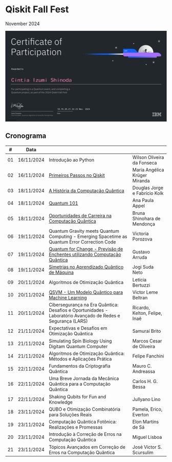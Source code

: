 # Qiskit Fall Fest

November 2024

![certificate](https://github.com/cintia-shinoda/quantum/blob/master/03-Qiskit-Fall-Fest/certificate.png)

## Cronograma
| # | Data |  |  |
|:---:|:---:|:---|:---|
| 01 | 16/11/2024 | Introdução ao Python | Wilson Oliveira da Fonseca |
| 02 | 16/11/2024 | [Primeiros Passos no Qiskit](https://github.com/cintia-shinoda/quantum/tree/master/03-Qiskit-Fall-Fest/02-1os-Passos-Qiskit) | Maria Angélica Krüger Miranda |
| 03 | 18/11/2024 | [A História da Computação Quântica](https://github.com/cintia-shinoda/quantum/tree/master/03-Qiskit-Fall-Fest/03-Historia-Computacao-Quantica) | Douglas Jorge e Fabrício Kolk |
| 04 | 18/11/2024 | [Quantum 101](https://github.com/cintia-shinoda/quantum/tree/master/03-Qiskit-Fall-Fest/04-Quantum-101) | Ana Paula Appel |
| 05 | 18/11/2024 | [Oportunidades de Carreira na Computação Quântica](https://github.com/cintia-shinoda/quantum/tree/master/03-Qiskit-Fall-Fest/05-Oportunidades-Carreira-CQ) | Bruna Shinohara de Mendonça |
| 06 | 19/11/2024 | Quantum Gravity meets Quantum Computing - Emerging Spacetime as Quantum Error Correction Code | Victoria Porozova |
| 07 | 19/11/2024 | [Quantum for Change - Previsão de Enchentes utilizando Computação Quântica](https://github.com/cintia-shinoda/quantum/tree/master/03-Qiskit-Fall-Fest/07-Quantum-for-Change) | Gustavo Arruda |
| 08 | 19/11/2024 | [Simetrias no Aprendizado Quântico de Máquina](https://github.com/cintia-shinoda/quantum/tree/master/03-Qiskit-Fall-Fest/08-Simetrias-Aprendizado-Quantico) | Jogi Suda Neto |
| 09 | 20/11/2024 | Algoritmos de Otimização Quântica | Letícia Bertuzzi |
| 10 | 20/11/2024 | [QSVM - Um Modelo Quântico para Machine Learning](https://github.com/cintia-shinoda/quantum/tree/master/03-Qiskit-Fall-Fest/10-QSVM-Modelo-Quantico-ML) | Victor Leme Beltran |
| 11 | 20/11/2024 | Cibersegurança na Era Quântica: Desafios e Oportunidades - Laboratório Avançado de Redes e Segurança (LARS) | Ricardo, Kelton, Felipe, Inaê |
| 12 | 21/11/2024 | Expectativas e Desafios em Otimização Quântica | Samuraí Brito |
| 13 | 21/11/2024 | Simulating Spin Biology Using Digitam Quantum Computer | Marcos Cesar de Oliveira |
| 14 | 21/11/2024 | Algoritmos de Otimização Quântica: Métodos e Aplicações Prática | Felipe Fanchini |
| 15 | 22/11/2024 | Fundamentos da Criptografia Quântica | Mauro C. Andreassa |
| 16 | 22/11/2024 | Uma Breve Jornada da Mecânica Quântica para a Computação Quântica | Carlos H. G. Bessa |
| 17 | 22/11/2024 | Shaking Qubits for Fun and Knowledge | Jullyano Lino |
| 18 | 23/11/2024 | QUBO e Otimização Combinatória para Soluções Reais | Pamela, Erico, Everton |
| 19 | 23/11/2024 | Computação Quântica Fotônica: Realizações e Promessas | Elon Martins de Sá |
| 20 | 23/11/2024 | Introdução à Correção de Erros na Computação Quântica | Miguel Lisboa |
| 21 | 23/11/2024 | Tópicos Avançados em Correção de Erros na Computação Quântica | José Victor S. Scursulim |